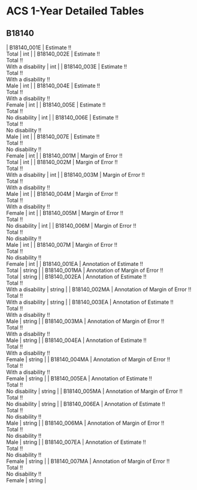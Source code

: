 # ACS 1-Year Detailed Tables

## B18140

| B18140_001E | Estimate !!<br>Total | int |
| B18140_002E | Estimate !!<br>Total !!<br>With a disability | int |
| B18140_003E | Estimate !!<br>Total !!<br>With a disability !!<br>Male | int |
| B18140_004E | Estimate !!<br>Total !!<br>With a disability !!<br>Female | int |
| B18140_005E | Estimate !!<br>Total !!<br>No disability | int |
| B18140_006E | Estimate !!<br>Total !!<br>No disability !!<br>Male | int |
| B18140_007E | Estimate !!<br>Total !!<br>No disability !!<br>Female | int |
| B18140_001M | Margin of Error !!<br>Total | int |
| B18140_002M | Margin of Error !!<br>Total !!<br>With a disability | int |
| B18140_003M | Margin of Error !!<br>Total !!<br>With a disability !!<br>Male | int |
| B18140_004M | Margin of Error !!<br>Total !!<br>With a disability !!<br>Female | int |
| B18140_005M | Margin of Error !!<br>Total !!<br>No disability | int |
| B18140_006M | Margin of Error !!<br>Total !!<br>No disability !!<br>Male | int |
| B18140_007M | Margin of Error !!<br>Total !!<br>No disability !!<br>Female | int |
| B18140_001EA | Annotation of Estimate !!<br>Total | string |
| B18140_001MA | Annotation of Margin of Error !!<br>Total | string |
| B18140_002EA | Annotation of Estimate !!<br>Total !!<br>With a disability | string |
| B18140_002MA | Annotation of Margin of Error !!<br>Total !!<br>With a disability | string |
| B18140_003EA | Annotation of Estimate !!<br>Total !!<br>With a disability !!<br>Male | string |
| B18140_003MA | Annotation of Margin of Error !!<br>Total !!<br>With a disability !!<br>Male | string |
| B18140_004EA | Annotation of Estimate !!<br>Total !!<br>With a disability !!<br>Female | string |
| B18140_004MA | Annotation of Margin of Error !!<br>Total !!<br>With a disability !!<br>Female | string |
| B18140_005EA | Annotation of Estimate !!<br>Total !!<br>No disability | string |
| B18140_005MA | Annotation of Margin of Error !!<br>Total !!<br>No disability | string |
| B18140_006EA | Annotation of Estimate !!<br>Total !!<br>No disability !!<br>Male | string |
| B18140_006MA | Annotation of Margin of Error !!<br>Total !!<br>No disability !!<br>Male | string |
| B18140_007EA | Annotation of Estimate !!<br>Total !!<br>No disability !!<br>Female | string |
| B18140_007MA | Annotation of Margin of Error !!<br>Total !!<br>No disability !!<br>Female | string |


